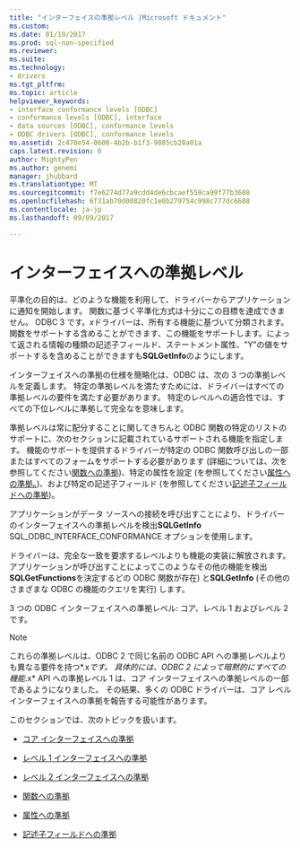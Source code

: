 ```yaml
---
title: "インターフェイスの準拠レベル |Microsoft ドキュメント"
ms.custom: 
ms.date: 01/19/2017
ms.prod: sql-non-specified
ms.reviewer: 
ms.suite: 
ms.technology:
- drivers
ms.tgt_pltfrm: 
ms.topic: article
helpviewer_keywords:
- interface conformance levels [ODBC]
- conformance levels [ODBC], interface
- data sources [ODBC], conformance levels
- ODBC drivers [ODBC], conformance levels
ms.assetid: 2c470e54-0600-4b2b-b1f3-9885cb28a01a
caps.latest.revision: 6
author: MightyPen
ms.author: genemi
manager: jhubbard
ms.translationtype: MT
ms.sourcegitcommit: f7e6274d77a9cdd4de6cbcaef559ca99f77b3608
ms.openlocfilehash: 6f31ab70d00820fc1e0b279754c998c777dc6688
ms.contentlocale: ja-jp
ms.lasthandoff: 09/09/2017

---
```

# <a name="interface-conformance-levels"></a>インターフェイスへの準拠レベル
平準化の目的は、どのような機能を利用して、ドライバーからアプリケーションに通知を開始します。 関数に基づく平準化方式は十分にこの目標を達成できません。 ODBC 3 です。*x*ドライバーは、所有する機能に基づいて分類されます。 関数をサポートする含めることができます、この機能をサポートします。によって返される情報の種類の記述子フィールド、ステートメント属性、"Y"の値をサポートするを含めることができますも**SQLGetInfo**のようにします。  
  
 インターフェイスへの準拠の仕様を簡略化は、ODBC は、次の 3 つの準拠レベルを定義します。 特定の準拠レベルを満たすためには、ドライバーはすべての準拠レベルの要件を満たす必要があります。 特定のレベルへの適合性では、すべての下位レベルに準拠して完全なを意味します。  
  
 準拠レベルは常に配分することに関してきちんと ODBC 関数の特定のリストのサポートに、次のセクションに記載されているサポートされる機能を指定します。 機能のサポートを提供するドライバーが特定の ODBC 関数呼び出しの一部またはすべてのフォームをサポートする必要があります (詳細については、次を参照してください[関数への準拠](../../../odbc/reference/develop-app/function-conformance.md))、特定の属性を設定 (を参照してください[属性への準拠。](../../../odbc/reference/develop-app/attribute-conformance.md))、および特定の記述子フィールド (を参照してください[記述子フィールドへの準拠](../../../odbc/reference/develop-app/descriptor-field-conformance.md))。  
  
 アプリケーションがデータ ソースへの接続を呼び出すことにより、ドライバーのインターフェイスへの準拠レベルを検出**SQLGetInfo** SQL_ODBC_INTERFACE_CONFORMANCE オプションを使用します。  
  
 ドライバーは、完全な一致を要求するレベルよりも機能の実装に解放されます。 アプリケーションが呼び出すことによってこのようなその他の機能を検出**SQLGetFunctions**を決定するどの ODBC 関数が存在) と**SQLGetInfo** (その他のさまざまな ODBC の機能のクエリを実行) します。  
  
 3 つの ODBC インターフェイスへの準拠レベル: コア、レベル 1 およびレベル 2 です。  
  
> [!NOTE]  
>  これらの準拠レベルは、ODBC 2 で同じ名前の ODBC API への準拠レベルよりも異なる要件を持つ*.x*です。 具体的には、ODBC 2 によって暗黙的にすべての機能*.x* API への準拠レベル 1 は、コア インターフェイスへの準拠レベルの一部であるようになりました。 その結果、多くの ODBC ドライバーは、コア レベル インターフェイスへの準拠を報告する可能性があります。  
  
 このセクションでは、次のトピックを扱います。  
  
-   [コア インターフェイスへの準拠](../../../odbc/reference/develop-app/core-interface-conformance.md)  
  
-   [レベル 1 インターフェイスへの準拠](../../../odbc/reference/develop-app/level-1-interface-conformance.md)  
  
-   [レベル 2 インターフェイスへの準拠](../../../odbc/reference/develop-app/level-2-interface-conformance.md)  
  
-   [関数への準拠](../../../odbc/reference/develop-app/function-conformance.md)  
  
-   [属性への準拠](../../../odbc/reference/develop-app/attribute-conformance.md)  
  
-   [記述子フィールドへの準拠](../../../odbc/reference/develop-app/descriptor-field-conformance.md)
